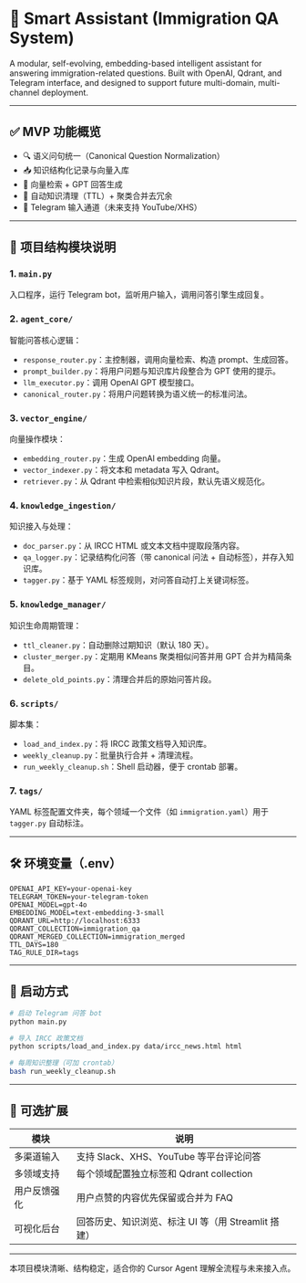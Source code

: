 # 🧠 Smart Assistant (Immigration QA System)

A modular, self-evolving, embedding-based intelligent assistant for answering immigration-related questions. Built with OpenAI, Qdrant, and Telegram interface, and designed to support future multi-domain, multi-channel deployment.

---

## ✅ MVP 功能概览

- 🔍 语义问句统一（Canonical Question Normalization）
- 📥 知识结构化记录与向量入库
- 🧠 向量检索 + GPT 回答生成
- 🧹 自动知识清理（TTL）+ 聚类合并去冗余
- 🤖 Telegram 输入通道（未来支持 YouTube/XHS）

---

## 🧱 项目结构模块说明

### 1. `main.py`
入口程序，运行 Telegram bot，监听用户输入，调用问答引擎生成回复。

### 2. `agent_core/`
智能问答核心逻辑：
- `response_router.py`：主控制器，调用向量检索、构造 prompt、生成回答。
- `prompt_builder.py`：将用户问题与知识库片段整合为 GPT 使用的提示。
- `llm_executor.py`：调用 OpenAI GPT 模型接口。
- `canonical_router.py`：将用户问题转换为语义统一的标准问法。

### 3. `vector_engine/`
向量操作模块：
- `embedding_router.py`：生成 OpenAI embedding 向量。
- `vector_indexer.py`：将文本和 metadata 写入 Qdrant。
- `retriever.py`：从 Qdrant 中检索相似知识片段，默认先语义规范化。

### 4. `knowledge_ingestion/`
知识接入与处理：
- `doc_parser.py`：从 IRCC HTML 或文本文档中提取段落内容。
- `qa_logger.py`：记录结构化问答（带 canonical 问法 + 自动标签），并存入知识库。
- `tagger.py`：基于 YAML 标签规则，对问答自动打上关键词标签。

### 5. `knowledge_manager/`
知识生命周期管理：
- `ttl_cleaner.py`：自动删除过期知识（默认 180 天）。
- `cluster_merger.py`：定期用 KMeans 聚类相似问答并用 GPT 合并为精简条目。
- `delete_old_points.py`：清理合并后的原始问答片段。

### 6. `scripts/`
脚本集：
- `load_and_index.py`：将 IRCC 政策文档导入知识库。
- `weekly_cleanup.py`：批量执行合并 + 清理流程。
- `run_weekly_cleanup.sh`：Shell 启动器，便于 crontab 部署。

### 7. `tags/`
YAML 标签配置文件夹，每个领域一个文件（如 `immigration.yaml`）用于 `tagger.py` 自动标注。

---

## 🛠️ 环境变量（.env）

```env
OPENAI_API_KEY=your-openai-key
TELEGRAM_TOKEN=your-telegram-token
OPENAI_MODEL=gpt-4o
EMBEDDING_MODEL=text-embedding-3-small
QDRANT_URL=http://localhost:6333
QDRANT_COLLECTION=immigration_qa
QDRANT_MERGED_COLLECTION=immigration_merged
TTL_DAYS=180
TAG_RULE_DIR=tags
```

---

## 🧪 启动方式

```bash
# 启动 Telegram 问答 bot
python main.py

# 导入 IRCC 政策文档
python scripts/load_and_index.py data/ircc_news.html html

# 每周知识整理（可加 crontab）
bash run_weekly_cleanup.sh
```

---

## 🚀 可选扩展

| 模块 | 说明 |
|------|------|
| 多渠道输入 | 支持 Slack、XHS、YouTube 等平台评论问答 |
| 多领域支持 | 每个领域配置独立标签和 Qdrant collection |
| 用户反馈强化 | 用户点赞的内容优先保留或合并为 FAQ |
| 可视化后台 | 回答历史、知识浏览、标注 UI 等（用 Streamlit 搭建） |

---

本项目模块清晰、结构稳定，适合你的 Cursor Agent 理解全流程与未来接入点。
